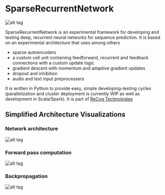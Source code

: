 # **SparseRecurrentNetwork** # 
![alt tag](https://cloud.githubusercontent.com/assets/2136696/10122122/01a21b5e-6537-11e5-9fda-cdddc45e3593.png)

SparseRecurrentNetwork is an experimental framework for developing and testing deep, recurrent neural networks for sequence prediction. It is based on an experimental architecture that uses among others

* sparse autoencoders
* a custom cell unit containing feedforward, recurrent and feedback connections with a custom update logic
* gradient descent with momentum and adaptive gradient updates
* dropout and inhibition
* audio and text input preprocessers

It is written in Python to provide easy, simple developing-testing cycles (parallelization and cluster deployment is currently WIP as well as development in Scala/Spark). It is part of [ReCog Technologies](http://recog-technologies.com)

## **Simplified Architecture Visualizations** ##

### Network architecture ###
![alt tag](https://cloud.githubusercontent.com/assets/2136696/10036936/9a4d3ef4-61d8-11e5-8023-e5629d6c158b.jpg)

### Forward pass computation ###
![alt tag](https://cloud.githubusercontent.com/assets/2136696/10036939/9f38c7a8-61d8-11e5-92d8-b01e7d1e8b74.jpg)

### Backpropagation ###
![alt tag](https://cloud.githubusercontent.com/assets/2136696/10036940/9f6fc2bc-61d8-11e5-9884-9baf89d6a422.jpg)
